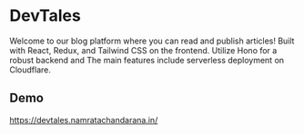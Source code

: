 
# DevTales

Welcome to our blog platform where you can read and publish articles! Built with React, Redux, and Tailwind CSS on the frontend. Utilize Hono for a robust backend and The main features include serverless deployment on Cloudflare.
## Demo

https://devtales.namratachandarana.in/

